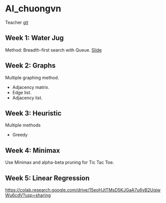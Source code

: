 # AI_chuongvn

Teacher [git](https://github.com/Pxtri2156/AI_Lectures)

## Week 1: Water Jug

Method: Breadth-first search with Queue. [Slide](https://docs.google.com/presentation/d/1OqDSN-AZ4_gWvJWqZekf7YdNXjg-9UGUbT9fNqwb360/edit#slide=id.p)

## Week 2: Graphs

Multiple graphing method.

- Adjacency matrix.
- Edge list.
- Adjacency list.

## Week 3: Heuristic

Multiple methods

- Greedy

## Week 4: Minimax

Use Minimax and alpha-beta pruning for Tic Tac Toe.

## Week 5: Linear Regression

https://colab.research.google.com/drive/15eoHJtTMsD5KJGaA7u6yB2UqjwWu6cdV?usp=sharing
